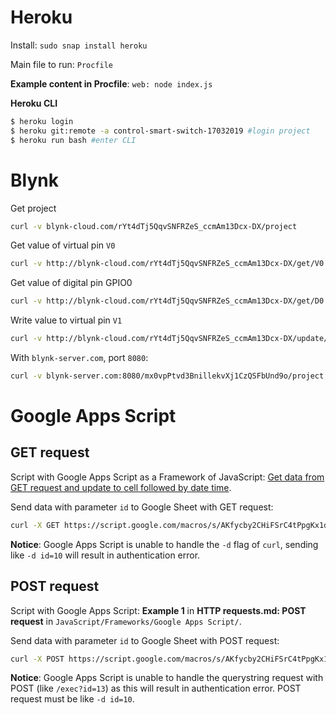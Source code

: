 # Heroku
Install: ``sudo snap install heroku``

Main file to run: ``Procfile``

**Example content in Procfile**: ``web: node index.js``

**Heroku CLI**

```sh
$ heroku login
$ heroku git:remote -a control-smart-switch-17032019 #login project
$ heroku run bash #enter CLI
```
# Blynk
Get project

```sh
curl -v blynk-cloud.com/rYt4dTj5QqvSNFRZeS_ccmAm13Dcx-DX/project
```

Get value of virtual pin ``V0``

```sh
curl -v http://blynk-cloud.com/rYt4dTj5QqvSNFRZeS_ccmAm13Dcx-DX/get/V0
```

Get value of digital pin GPIO0

```sh
curl -v http://blynk-cloud.com/rYt4dTj5QqvSNFRZeS_ccmAm13Dcx-DX/get/D0
```

Write value to virtual pin ``V1``

```sh
curl -v http://blynk-cloud.com/rYt4dTj5QqvSNFRZeS_ccmAm13Dcx-DX/update/V1?value=123
```

With ``blynk-server.com``, port ``8080``:

```sh
curl -v blynk-server.com:8080/mx0vpPtvd3BnillekvXj1CzQSFbUnd9o/project
```

# Google Apps Script
## GET request

Script with Google Apps Script as a Framework of JavaScript: [Get data from GET request and update to cell followed by date time](https://github.com/TranPhucVinh/JavaScript-and-Front-end/blob/master/Frameworks/Google%20Apps%20Script/HTTP%20requests.md#get-data-from-get-request-and-update-to-cell-followed-by-date-time).

Send data with parameter ``id`` to Google Sheet with GET request: 

```sh
curl -X GET https://script.google.com/macros/s/AKfycby2CHiFSrC4tPpgKx1dscjO-wqM4zy0Px9X5OI3LPjqufQ4xNWdxiCC5U2oqniXrlBc/exec?id=13 
```

**Notice**: Google Apps Script is unable to handle the ``-d`` flag of ``curl``, sending like ``-d id=10`` will result in authentication error.

## POST request

Script with Google Apps Script: **Example 1** in **HTTP requests.md: POST request** in ``JavaScript/Frameworks/Google Apps Script/``.

Send data with parameter ``id`` to Google Sheet with POST request: 

```sh
curl -X POST https://script.google.com/macros/s/AKfycby2CHiFSrC4tPpgKx1dscjO-wqM4zy0Px9X5OI3LPjqufQ4xNWdxiCC5U2oqniXrlBc/exec -d id=13
```

**Notice**: Google Apps Script is unable to handle the querystring request with POST (like ``/exec?id=13``) as this will result in authentication error. POST request must be like ``-d id=10``.
